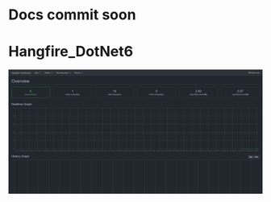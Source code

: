 # Docs commit soon 
# Hangfire_DotNet6
![My Remote Image](https://github.com/nosratifarhad/Hangfire_DotNet6/blob/main/imgs/Annotation.jpg)
